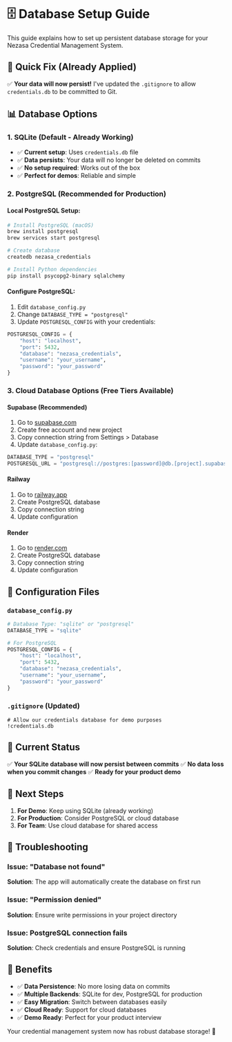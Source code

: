 # 🗄️ Database Setup Guide

This guide explains how to set up persistent database storage for your Nezasa Credential Management System.

## 🚀 Quick Fix (Already Applied)

✅ **Your data will now persist!** I've updated the `.gitignore` to allow `credentials.db` to be committed to Git.

## 📊 Database Options

### 1. **SQLite (Default - Already Working)**
- ✅ **Current setup**: Uses `credentials.db` file
- ✅ **Data persists**: Your data will no longer be deleted on commits
- ✅ **No setup required**: Works out of the box
- ✅ **Perfect for demos**: Reliable and simple

### 2. **PostgreSQL (Recommended for Production)**

#### **Local PostgreSQL Setup:**
```bash
# Install PostgreSQL (macOS)
brew install postgresql
brew services start postgresql

# Create database
createdb nezasa_credentials

# Install Python dependencies
pip install psycopg2-binary sqlalchemy
```

#### **Configure PostgreSQL:**
1. Edit `database_config.py`
2. Change `DATABASE_TYPE = "postgresql"`
3. Update `POSTGRESQL_CONFIG` with your credentials:
```python
POSTGRESQL_CONFIG = {
    "host": "localhost",
    "port": 5432,
    "database": "nezasa_credentials",
    "username": "your_username",
    "password": "your_password"
}
```

### 3. **Cloud Database Options (Free Tiers Available)**

#### **Supabase (Recommended)**
1. Go to [supabase.com](https://supabase.com)
2. Create free account and new project
3. Copy connection string from Settings > Database
4. Update `database_config.py`:
```python
DATABASE_TYPE = "postgresql"
POSTGRESQL_URL = "postgresql://postgres:[password]@db.[project].supabase.co:5432/postgres"
```

#### **Railway**
1. Go to [railway.app](https://railway.app)
2. Create PostgreSQL database
3. Copy connection string
4. Update configuration

#### **Render**
1. Go to [render.com](https://render.com)
2. Create PostgreSQL database
3. Copy connection string
4. Update configuration

## 🔧 Configuration Files

### `database_config.py`
```python
# Database Type: "sqlite" or "postgresql"
DATABASE_TYPE = "sqlite"

# For PostgreSQL
POSTGRESQL_CONFIG = {
    "host": "localhost",
    "port": 5432,
    "database": "nezasa_credentials",
    "username": "your_username",
    "password": "your_password"
}
```

### `.gitignore` (Updated)
```
# Allow our credentials database for demo purposes
!credentials.db
```

## 🎯 Current Status

✅ **Your SQLite database will now persist between commits**
✅ **No data loss when you commit changes**
✅ **Ready for your product demo**

## 🚀 Next Steps

1. **For Demo**: Keep using SQLite (already working)
2. **For Production**: Consider PostgreSQL or cloud database
3. **For Team**: Use cloud database for shared access

## 📝 Troubleshooting

### Issue: "Database not found"
**Solution**: The app will automatically create the database on first run

### Issue: "Permission denied"
**Solution**: Ensure write permissions in your project directory

### Issue: PostgreSQL connection fails
**Solution**: Check credentials and ensure PostgreSQL is running

## 🎉 Benefits

- ✅ **Data Persistence**: No more losing data on commits
- ✅ **Multiple Backends**: SQLite for dev, PostgreSQL for production
- ✅ **Easy Migration**: Switch between databases easily
- ✅ **Cloud Ready**: Support for cloud databases
- ✅ **Demo Ready**: Perfect for your product interview

Your credential management system now has robust database storage! 🚀
